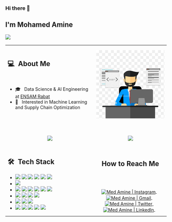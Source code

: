 
### Hi there 👋

## I'm Mohamed Amine
![](https://komarev.com/ghpvc/?username=your-medamineannouch&color=0069b4)

<table width="100%">
  <tr>
    <td width="55%">
      <h2> 💻 &nbsp;About Me </h2>
      <br>
       <ul>
        <li>🎓 &nbsp; Data Science & AI Engineering at <a href="http://ensam.um5.ac.ma/">ENSAM Rabat</a></li>
        <li>🤔 &nbsp; Interested in Machine Learning and Supply Chain Optimization</li>
       </ul>
       <br>
    </td>
    <td width="45%">
     <p align="center">
      <a href="https://github.com/medamineannouch">
       <img src="dev.png"/>
      </a>
     </p>
    </td>
  </tr>
  <tr>
    <td width="55%">
      <p align="center">
        <br>
        <img height="180em" src="https://github-readme-stats-eight-theta.vercel.app/api?username=medamineannouch&show_icons=true&theme=light&include_all_commits=true&count_private=true"/>
      </p>
    </td>
    <td width="45%">
      <p align="center">
        <br>
        <img height="165em" src="https://github-readme-stats.vercel.app/api/top-langs/?username=medamineannouch&theme=light&layout=compact"/>
      </p>
    </td>
  </tr>
  <tr>
   <td width="55%">
     <h2> 🛠 &nbsp;Tech Stack</h2>
     <ul>
      <li>
        <img src="https://img.shields.io/badge/-C-05122A?style=flat&logo=C"/>
        <img src="https://img.shields.io/badge/-C++-05122A?style=flat&logo=C%2B%2B"/>
        <img src="https://img.shields.io/badge/-Java-05122A?style=flat&logo=java"/>
        <img src="https://img.shields.io/badge/-Python-05122A?style=flat&logo=python"/>
        <img src="https://img.shields.io/badge/-R-05122A?style=flat&logo=R&logoColor=276DC3"/>
        <img src="https://img.shields.io/badge/-LaTEX-05122A?style=flat&logo=latex"/>
      </li>
      <li>
        <img src="https://img.shields.io/badge/-Django-05122A?style=flat&logo=django"/>
      </li>
      <li>
        <img src="https://img.shields.io/badge/-HTML-05122A?style=flat&logo=HTML5"/>
        <img src="https://img.shields.io/badge/-CSS-05122A?style=flat&logo=CSS3"/>
        <img src="https://img.shields.io/badge/-JavaScript-05122A?style=flat&logo=javascript"/>
        <img src="https://img.shields.io/badge/-PHP-05122A?style=flat&logo=php"/>
        <img src="https://img.shields.io/badge/-Bootstrap-05122A?style=flat&logo=bootstrap"/>
        <img src="https://img.shields.io/badge/-JQuery-05122A?style=flat&logo=jquery"/>
      </li>
      <li>
        <img src="https://img.shields.io/badge/-Linux-05122A?style=flat&logo=linux"/>
        <img src="https://img.shields.io/badge/-Git-05122A?style=flat&logo=git"/>
        <img src="https://img.shields.io/badge/-Github-05122A?style=flat&logo=github"/>
        <img src="https://img.shields.io/badge/-Gitlab-05122A?style=flat&logo=gitlab"/>
      </li>
      <li>
        <img src="https://img.shields.io/badge/-MySql-05122A?style=flat&logo=mysql"/>
        <img src="https://img.shields.io/badge/-SQLite-05122A?style=flat&logo=sqlite"/>
        <img src="https://img.shields.io/badge/-Oracle Database-05122A?style=flat&logo=oracle database"/>
      </li>
      <li>
        <img src="https://img.shields.io/badge/-IntelliJ-05122A?style=flat&logo=intellijidea"/>
        <img src="https://img.shields.io/badge/-PyCharm-05122A?style=flat&logo=pycharm"/>
        <img src="https://img.shields.io/badge/-VS%20Code-05122A?style=flat&logo=visual-studio-code&logoColor=007ACC"/>
        <img src="https://img.shields.io/badge/-Jupyter-05122A?style=flat&logo=jupyter"/>
        <img src="https://img.shields.io/badge/-Google Colab-05122A?style=flat&logo=googlecolab"/>
      </li>
     </ul>
   </td>
   <td width="45%">
    <div align="center">
      <h2><b>How to Reach Me</b></h2>
      <br>
      </p>
      <br>
      <a href="https://www.instagram.com/med_amine_annouch/" target="_blank">
      <img align="center" alt="Med Amine | Instagram" width="30em" src="https://img.icons8.com/ios-glyphs/50/000000/instagram-new.png" />
      </a> &nbsp;&nbsp;
      <a href="mailto:medamine.annouch@gmail.com" >
      <img align="center" alt="Med Amine | Gmail" width="30em" src="https://img.icons8.com/ios-glyphs/50/000000/gmail.png" />
      </a> &nbsp;&nbsp;
      <a href="https://twitter.com/m_amine_annouch" >
      <img align="center" alt="Med Amine | Twitter" width="30em" src="https://img.icons8.com/ios-glyphs/50/000000/twitter.png" />
      </a> &nbsp;&nbsp;
      <a href="https://www.linkedin.com/in/mohamed-amine-annouch/" >
      <img align="center" alt="Med Amine | LinkedIn" width="30em" src="https://img.icons8.com/ios-glyphs/50/000000/linkedin.png" />
      </a> &nbsp;&nbsp;
      <br>
    </div>
   </td>
  </tr>
</table>

